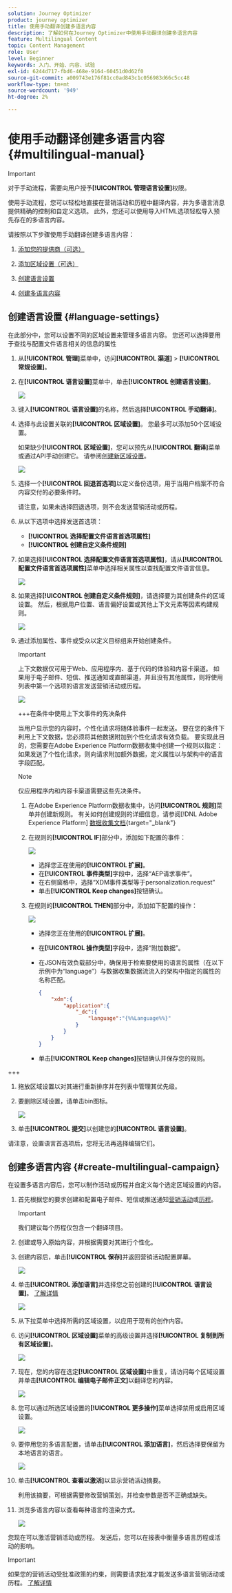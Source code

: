 ```yaml
---
solution: Journey Optimizer
product: journey optimizer
title: 使用手动翻译创建多语言内容
description: 了解如何在Journey Optimizer中使用手动翻译创建多语言内容
feature: Multilingual Content
topic: Content Management
role: User
level: Beginner
keywords: 入门、开始、内容、试验
exl-id: 6244d717-fbd6-468e-9164-60451d0d62f0
source-git-commit: a009743e176f81cc0ad843c1c056983d66c5cc48
workflow-type: tm+mt
source-wordcount: '949'
ht-degree: 2%

---
```


# 使用手动翻译创建多语言内容 {#multilingual-manual}

>[!IMPORTANT]
>
>对于手动流程，需要向用户授予&#x200B;**[!UICONTROL 管理语言设置]**&#x200B;权限。

使用手动流程，您可以轻松地直接在营销活动和历程中翻译内容，并为多语言消息提供精确的控制和自定义选项。 此外，您还可以使用导入HTML选项轻松导入预先存在的多语言内容。

请按照以下步骤使用手动翻译创建多语言内容：

1. [添加您的提供商（可选）](multilingual-provider.md)

1. [添加区域设置（可选）](multilingual-locale.md)

1. [创建语言设置](#language-settings)

1. [创建多语言内容](#create-multilingual-campaign)

## 创建语言设置 {#language-settings}

在此部分中，您可以设置不同的区域设置来管理多语言内容。 您还可以选择要用于查找与配置文件语言相关的信息的属性

1. 从&#x200B;**[!UICONTROL 管理]**&#x200B;菜单中，访问&#x200B;**[!UICONTROL 渠道]** > **[!UICONTROL 常规设置]**。

1. 在&#x200B;**[!UICONTROL 语言设置]**&#x200B;菜单中，单击&#x200B;**[!UICONTROL 创建语言设置]**。

   ![](assets/language_settings_1.png)

1. 键入&#x200B;**[!UICONTROL 语言设置]**&#x200B;的名称，然后选择&#x200B;**[!UICONTROL 手动翻译]**。

1. 选择与此设置关联的&#x200B;**[!UICONTROL 区域设置]**。 您最多可以添加50个区域设置。

   如果缺少&#x200B;**[!UICONTROL 区域设置]**，您可以预先从&#x200B;**[!UICONTROL 翻译]**&#x200B;菜单或通过API手动创建它。 请参阅[创建新区域设置](multilingual-locale.md)。

   ![](assets/multilingual-settings-2.png)

1. 选择一个&#x200B;**[!UICONTROL 回退首选项]**&#x200B;以定义备份选项，用于当用户档案不符合内容交付的必要条件时。

   请注意，如果未选择回退选项，则不会发送营销活动或历程。

1. 从以下选项中选择发送首选项：

   * **[!UICONTROL 选择配置文件语言首选项属性]**
   * **[!UICONTROL 创建自定义条件规则]**

1. 如果选择&#x200B;**[!UICONTROL 选择配置文件语言首选项属性]**，请从&#x200B;**[!UICONTROL 配置文件语言首选项属性]**&#x200B;菜单中选择相关属性以查找配置文件语言信息。

   ![](assets/multilingual-settings-3.png)

1. 如果选择&#x200B;**[!UICONTROL 创建自定义条件规则]**，请选择要为其创建条件的区域设置。 然后，根据用户位置、语言偏好设置或其他上下文元素等因素构建规则。

   ![](assets/multilingual-settings-4.png)

1. 通过添加属性、事件或受众以定义目标组来开始创建条件。

   >[!IMPORTANT]
   >
   >上下文数据仅可用于Web、应用程序内、基于代码的体验和内容卡渠道。 如果用于电子邮件、短信、推送通知或直邮渠道，并且没有其他属性，则将使用列表中第一个选项的语言发送营销活动或历程。

   ![](assets/multilingual-settings-6.png)

   +++在条件中使用上下文事件的先决条件

   当用户显示您的内容时，个性化请求将随体验事件一起发送。 要在您的条件下利用上下文数据，您必须将其他数据附加到个性化请求有效负载。 要实现此目的，您需要在Adobe Experience Platform数据收集中创建一个规则以指定：如果发送了个性化请求，则向请求附加额外数据，定义属性以与架构中的语言字段匹配。

   >[!NOTE]
   >
   >仅应用程序内和内容卡渠道需要这些先决条件。

   1. 在Adobe Experience Platform数据收集中，访问&#x200B;**[!UICONTROL 规则]**&#x200B;菜单并创建新规则。 有关如何创建规则的详细信息，请参阅[!DNL Adobe Experience Platform] [数据收集文档](https://experienceleague.adobe.com/en/docs/experience-platform/collection/e2e#create-a-rule){target="_blank"}

   2. 在规则的&#x200B;**[!UICONTROL IF]**&#x200B;部分中，添加如下配置的事件：

      ![](assets/multilingual-experience-events-rule-if.png)

      * 选择您正在使用的&#x200B;**[!UICONTROL 扩展]**。
      * 在&#x200B;**[!UICONTROL 事件类型]**&#x200B;字段中，选择“AEP请求事件”。
      * 在右侧窗格中，选择“XDM事件类型等于personalization.request”
      * 单击&#x200B;**[!UICONTROL Keep changes]**&#x200B;按钮确认。

   3. 在规则的&#x200B;**[!UICONTROL THEN]**&#x200B;部分中，添加如下配置的操作：

      ![](assets/multilingual-experience-events-rule-then.png)

      * 选择您正在使用的&#x200B;**[!UICONTROL 扩展]**。
      * 在&#x200B;**[!UICONTROL 操作类型]**&#x200B;字段中，选择“附加数据”。
      * 在JSON有效负载部分中，确保用于检索要使用的语言的属性（在以下示例中为“language”）与数据收集数据流流入的架构中指定的属性的名称匹配。

        ```JSON
        {
            "xdm":{
                "application":{
                    "_dc":{
                        "language":"{%%Language%%}"
                    }
                }
            }
        }
        ```

      * 单击&#x200B;**[!UICONTROL Keep changes]**&#x200B;按钮确认并保存您的规则。

+++

1. 拖放区域设置以对其进行重新排序并在列表中管理其优先级。

1. 要删除区域设置，请单击bin图标。

   ![](assets/multilingual-settings-5.png)

1. 单击&#x200B;**[!UICONTROL 提交]**&#x200B;以创建您的&#x200B;**[!UICONTROL 语言设置]**。

请注意，设置语言首选项后，您将无法再选择编辑它们。

<!--
1. Access the **[!UICONTROL channel configurations]** menu and create a new channel configuration or select an existing one.


1. In the **[!UICONTROL Header parameters]** section, select the **[!UICONTROL Enable multilingual]** option.

1. Select your **[!UICONTROL Locales dictionary]** and add as many as needed.
-->

## 创建多语言内容 {#create-multilingual-campaign}

在设置多语言内容后，您可以制作活动或历程并自定义每个选定区域设置的内容。

1. 首先根据您的要求创建和配置电子邮件、短信或推送通知[营销活动](../campaigns/create-campaign.md)或[历程](../building-journeys/journeys-message.md)。

   >[!IMPORTANT]
   >
   >我们建议每个历程仅包含一个翻译项目。

1. 创建或导入原始内容，并根据需要对其进行个性化。

1. 创建内容后，单击&#x200B;**[!UICONTROL 保存]**&#x200B;并返回营销活动配置屏幕。

   ![](assets/multilingual-campaign-2.png)

1. 单击&#x200B;**[!UICONTROL 添加语言]**&#x200B;并选择您之前创建的&#x200B;**[!UICONTROL 语言设置]**。 [了解详情](#language-settings)

   ![](assets/multilingual-campaign-3.png)

1. 从下拉菜单中选择所需的区域设置，以应用于现有的创作内容。

1. 访问&#x200B;**[!UICONTROL 区域设置]**&#x200B;菜单的高级设置并选择&#x200B;**[!UICONTROL 复制到所有区域设置]**。

   ![](assets/multilingual-campaign-4.png)

1. 现在，您的内容在选定&#x200B;**[!UICONTROL 区域设置]**&#x200B;中重复，请访问每个区域设置并单击&#x200B;**[!UICONTROL 编辑电子邮件正文]**&#x200B;以翻译您的内容。

   ![](assets/multilingual-campaign-5.png)

1. 您可以通过所选区域设置的&#x200B;**[!UICONTROL 更多操作]**&#x200B;菜单选择禁用或启用区域设置。

   ![](assets/multilingual-campaign-6.png)

1. 要停用您的多语言配置，请单击&#x200B;**[!UICONTROL 添加语言]**，然后选择要保留为本地语言的语言。

   ![](assets/multilingual-campaign-7.png)

1. 单击&#x200B;**[!UICONTROL 查看以激活]**&#x200B;以显示营销活动摘要。

   利用该摘要，可根据需要修改营销策划，并检查参数是否不正确或缺失。

1. 浏览多语言内容以查看每种语言的渲染方式。

   ![](assets/multilingual-campaign-8.png)

您现在可以激活营销活动或历程。 发送后，您可以在报表中衡量多语言历程或活动的影响。

>[!IMPORTANT]
>
> 如果您的营销活动受批准政策的约束，则需要请求批准才能发送多语言营销活动或历程。 [了解详情](../test-approve/gs-approval.md)

<!--
# Create a multilingual journey {#create-multilingual-journey}

1. Create your journey with a Delivery and personalize your content as needed.
1. From your delivery action, click Edit content.
1. Click Add languages.

-->

